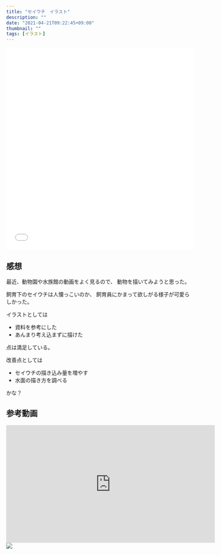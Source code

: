 ```yaml
---
title: "セイウチ　イラスト"
description: ""
date: "2021-04-21T09:22:45+09:00"
thumbnail: ""
tags: [イラスト]
---
```


<div style="max-width: 722px;"><div style="left: 0; width: 100%; height: 0; position: relative; padding-bottom: 106.9767%;"><iframe src="//cdn.iframe.ly/api/iframe?url=https%3A%2F%2Fwww.pixiv.net%2Fartworks%2F89283637&amp;key=a821177d432254580d038725ee2ff7a1" style="border: 0; top: 0; left: 0; width: 100%; height: 100%; position: absolute;" allowfullscreen></iframe></div></div>

## 感想
最近、動物園や水族館の動画をよく見るので、
動物を描いてみようと思った。

飼育下のセイウチは人懐っこいのか、
飼育員にかまって欲しがる様子が可愛らしかった。

イラストとしては
- 資料を参考にした
- あんまり考え込まずに描けた

点は満足している。

改善点としては
- セイウチの描き込み量を増やす
- 水面の描き方を調べる

かな？

## 参考動画
<iframe width="560" height="315" src="https://www.youtube.com/embed/J7EcENITMk4" title="YouTube video player" frameborder="0" allow="accelerometer; autoplay; clipboard-write; encrypted-media; gyroscope; picture-in-picture" allowfullscreen></iframe>

<script language="javascript" src="//ad.jp.ap.valuecommerce.com/servlet/jsbanner?sid=3639942&pid=887692561"></script><noscript><a href="//ck.jp.ap.valuecommerce.com/servlet/referral?sid=3639942&pid=887692561" rel="nofollow"><img src="//ad.jp.ap.valuecommerce.com/servlet/gifbanner?sid=3639942&pid=887692561" border="0"></a></noscript>